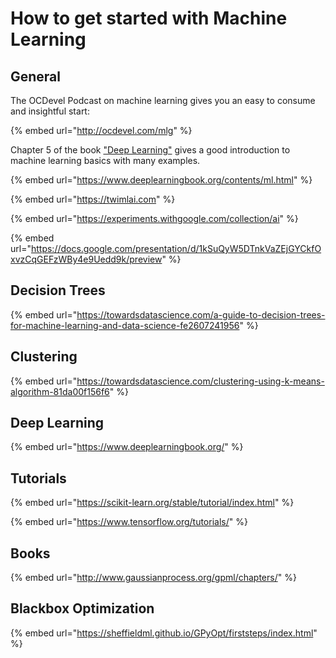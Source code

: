 # How to get started with Machine Learning

## General

The OCDevel Podcast on machine learning gives you an easy to consume and insightful start:

{% embed url="http://ocdevel.com/mlg" %}

Chapter 5 of the book ["Deep Learning"](https://www.deeplearningbook.org/) gives a good introduction to machine learning basics with many examples.

{% embed url="https://www.deeplearningbook.org/contents/ml.html" %}

{% embed url="https://twimlai.com" %}

{% embed url="https://experiments.withgoogle.com/collection/ai" %}

{% embed url="https://docs.google.com/presentation/d/1kSuQyW5DTnkVaZEjGYCkfOxvzCqGEFzWBy4e9Uedd9k/preview" %}



## Decision Trees

{% embed url="https://towardsdatascience.com/a-guide-to-decision-trees-for-machine-learning-and-data-science-fe2607241956" %}

## Clustering

{% embed url="https://towardsdatascience.com/clustering-using-k-means-algorithm-81da00f156f6" %}

## Deep Learning

{% embed url="https://www.deeplearningbook.org/" %}

## Tutorials

{% embed url="https://scikit-learn.org/stable/tutorial/index.html" %}

{% embed url="https://www.tensorflow.org/tutorials/" %}

## Books

{% embed url="http://www.gaussianprocess.org/gpml/chapters/" %}

## Blackbox Optimization

{% embed url="https://sheffieldml.github.io/GPyOpt/firststeps/index.html" %}

